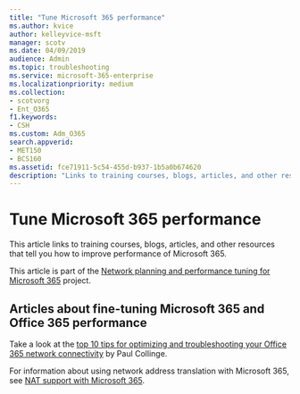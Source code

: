 ```yaml
---
title: "Tune Microsoft 365 performance"
ms.author: kvice
author: kelleyvice-msft
manager: scotv
ms.date: 04/09/2019
audience: Admin
ms.topic: troubleshooting
ms.service: microsoft-365-enterprise
ms.localizationpriority: medium
ms.collection: 
- scotvorg
- Ent_O365
f1.keywords:
- CSH
ms.custom: Adm_O365
search.appverid:
- MET150
- BCS160
ms.assetid: fce71911-5c54-455d-b937-1b5a0b674620
description: "Links to training courses, blogs, articles, and other resources that tell you how to improve performance of Microsoft 365."
---
```


# Tune Microsoft 365 performance

This article links to training courses, blogs, articles, and other resources that tell you how to improve performance of Microsoft 365.
  
This article is part of the [Network planning and performance tuning for Microsoft 365](./network-planning-and-performance.md) project.

## Articles about fine-tuning Microsoft 365 and Office 365 performance

Take a look at the [top 10 tips for optimizing and troubleshooting your Office 365 network connectivity](/archive/blogs/onthewire/top-10-tips-for-optimising-troubleshooting-your-office-365-network-connectivity) by Paul Collinge.
  
For information about using network address translation with Microsoft 365, see [NAT support with Microsoft 365](nat-support-with-microsoft-365.md).
